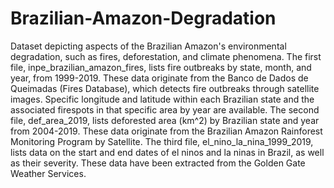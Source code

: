 # Brazilian-Amazon-Degradation
Dataset depicting aspects of the Brazilian Amazon's environmental degradation, such as fires, deforestation, and climate phenomena.
The first file, inpe_brazilian_amazon_fires, lists fire outbreaks by state, month, and year, from 1999-2019. These data originate from the Banco de Dados de Queimadas (Fires Database), which detects fire outbreaks through satellite images. Specific longitude and latitude within each Brazilian state and the associated firespots in that specific area by year are available.
The second file, def_area_2019, lists deforested area (km^2) by Brazilian state and year from 2004-2019. These data originate from the Brazilian Amazon Rainforest Monitoring Program by Satellite. 
The third file, el_nino_la_nina_1999_2019, lists data on the start and end dates of el ninos and la ninas in Brazil, as well as their severity. These data have been extracted from the Golden Gate Weather Services.
